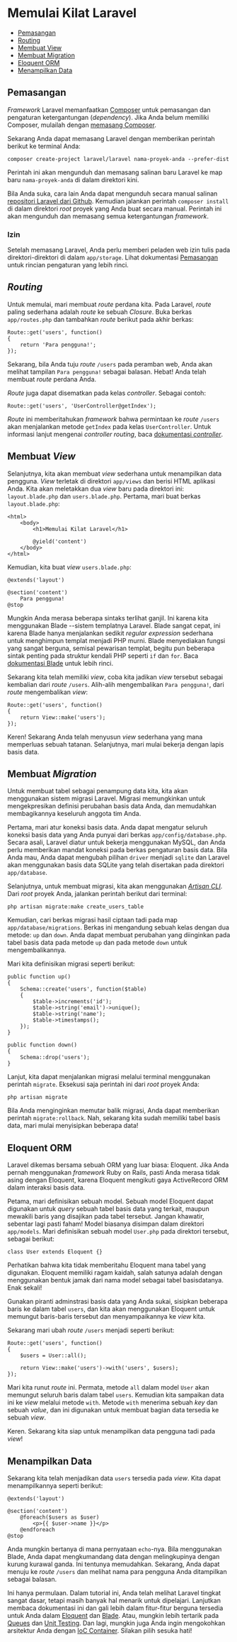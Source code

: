 <!-- # Laravel Quickstart -->
# Memulai Kilat Laravel

<!--
- [Installation](#installation)
- [Routing](#routing)
- [Creating A View](#creating-a-view)
- [Creating A Migration](#creating-a-migration)
- [Eloquent ORM](#eloquent-orm)
- [Displaying Data](#displaying-data)
-->

- [Pemasangan](#installation)
- [Routing](#routing)
- [Membuat View](#creating-a-view)
- [Membuat Migration](#creating-a-migration)
- [Eloquent ORM](#eloquent-orm)
- [Menampilkan Data](#displaying-data)

<a name="installation"></a>
<!-- ## Installation -->
## Pemasangan

<!-- The Laravel framework utilizes [Composer](http://getcomposer.org) for installation and dependency management. If you haven't already, start by [installing Composer](http://getcomposer.org/doc/00-intro.md). -->
*Framework* Laravel memanfaatkan [Composer](http://getcomposer.org) untuk pemasangan dan pengaturan ketergantungan (*dependency*). Jika Anda belum memiliki Composer, mulailah dengan [memasang Composer](http://getcomposer.org/doc/00-intro.md).

<!-- Now you can install Laravel by issuing the following command from your terminal: -->
Sekarang Anda dapat memasang Laravel dengan memberikan perintah berikut ke terminal Anda:

	composer create-project laravel/laravel nama-proyek-anda --prefer-dist

<!-- This command will download and install a fresh copy of Laravel in a new `your-project-name` folder within your current directory. -->
Perintah ini akan mengunduh dan memasang salinan baru Laravel ke map baru `nama-proyek-anda` di dalam direktori kini.

<!-- If you prefer, you can alternatively download a copy of the [Laravel repository from Github](https://github.com/laravel/laravel/archive/master.zip) manually. Next run the `composer install` command in the root of your manually created project directory. This command will download and install the framework's dependencies. -->
Bila Anda suka, cara lain Anda dapat mengunduh secara manual salinan [repositori Laravel dari Github](https://github.com/laravel/laravel/archive/master.zip). Kemudian jalankan perintah `composer install` di dalam direktori *root* proyek yang Anda buat secara manual. Perintah ini akan mengunduh dan memasang semua ketergantungan *framework*.

<!-- ### Permissions -->
### Izin

<!-- After installing Laravel, you may need to grant the web server write permissions to the `app/storage` directories. See the [Installation](/docs/installation) documentation for more details on configuration. -->
Setelah memasang Laravel, Anda perlu memberi peladen web izin tulis pada direktori-direktori di dalam `app/storage`. Lihat dokumentasi [Pemasangan](/docs/installation) untuk rincian pengaturan yang lebih rinci.

<a name="routing"></a>
<!-- ## Routing -->
## *Routing*

<!-- To get started, let's create our first route. In Laravel, the simplest route is a route to a Closure. Pop open the `app/routes.php` file and add the following route to the bottom of the file: -->
Untuk memulai, mari membuat *route* perdana kita. Pada Laravel, *route* paling sederhana adalah *route* ke sebuah *Closure*. Buka berkas `app/routes.php` dan tambahkan *route* berikut pada akhir berkas:

	Route::get('users', function()
	{
		return 'Para pengguna!';
	});

<!-- Now, if you hit the `/users` route in your web browser, you should see `Users!` displayed as the response. Great! You've just created your first route. -->
Sekarang, bila Anda tuju *route* `/users` pada peramban web, Anda akan melihat tampilan `Para pengguna!` sebagai balasan. Hebat! Anda telah membuat *route* perdana Anda.

<!-- Routes can also be attached to controller classes. For example: -->
*Route* juga dapat disematkan pada kelas *controller*. Sebagai contoh:

	Route::get('users', 'UserController@getIndex');

<!-- This route informs the framework that requests to the `/users` route should call the `getIndex` method on the `UserController` class. For more information on controller routing, check out the [controller documentation](/docs/controllers). -->
*Route* ini memberitahukan *framework* bahwa permintaan ke *route* `/users` akan menjalankan metode `getIndex` pada kelas `UserController`. Untuk informasi lanjut mengenai *controller routing*, baca [dokumentasi *controller*](/docs/controllers).

<a name="creating-a-view"></a>
<!-- ## Creating A View -->
## Membuat *View*

<!-- Next, we'll create a simple view to display our user data. Views live in the `app/views` directory and contain the HTML of your application. We're going to place two new views in this directory: `layout.blade.php` and `users.blade.php`. First, let's create our `layout.blade.php` file: -->
Selanjutnya, kita akan membuat *view* sederhana untuk menampilkan data pengguna. *View* terletak di direktori `app/views` dan berisi HTML aplikasi Anda. Kita akan meletakkan dua *view* baru pada direktori ini: `layout.blade.php` dan `users.blade.php`. Pertama, mari buat berkas `layout.blade.php`:

	<html>
		<body>
			<h1>Memulai Kilat Laravel</h1>

			@yield('content')
		</body>
	</html>

<!-- Next, we'll create our `users.blade.php` view: -->
Kemudian, kita buat *view* `users.blade.php`:

	@extends('layout')

	@section('content')
		Para pengguna!
	@stop

<!-- Some of this syntax probably looks quite strange to you. That's because we're using Laravel's templating system: Blade. Blade is very fast, because it is simply a handful of regular expressions that are run against your templates to compile them to pure PHP. Blade provides powerful functionality like template inheritance, as well as some syntax sugar on typical PHP control structures such as `if` and `for`. Check out the [Blade documentation](/docs/templates) for more details. -->
Mungkin Anda merasa beberapa sintaks terlihat ganjil. Ini karena kita menggunakan Blade --sistem templatnya Laravel. Blade sangat cepat, ini karena Blade hanya menjalankan sedikit *regular expression* sederhana untuk menghimpun templat menjadi PHP murni. Blade menyediakan fungsi yang sangat berguna, semisal pewarisan templat, begitu pun beberapa sintak penting pada struktur kendali PHP seperti `if` dan `for`. Baca [dokumentasi Blade](/docs/templates) untuk lebih rinci.

<!-- Now that we have our views, let's return it from our `/users` route. Instead of returning `Users!` from the route, return the view instead: -->
Sekarang kita telah memiliki *view*, coba kita jadikan *view* tersebut sebagai kembalian dari *route* `/users`. Alih-alih mengembalikan `Para pengguna!`, dari *route* mengembalikan *view*:

	Route::get('users', function()
	{
		return View::make('users');
	});

<!-- Wonderful! Now you have setup a simple view that extends a layout. Next, let's start working on our database layer. -->
Keren! Sekarang Anda telah menyusun *view* sederhana yang mana memperluas sebuah tatanan. Selanjutnya, mari mulai bekerja dengan lapis basis data.

<a name="creating-a-migration"></a>
<!-- ## Creating A Migration -->
## Membuat *Migration*

<!-- To create a table to hold our data, we'll use the Laravel migration system. Migrations let you expressively define modifications to your database, and easily share them with the rest of your team. -->
Untuk membuat tabel sebagai penampung data kita, kita akan menggunakan sistem migrasi Laravel. Migrasi memungkinkan untuk mengekpresikan definisi perubahan basis data Anda, dan memudahkan membagikannya keseluruh anggota tim Anda.

<!-- First, let's configure a database connection. You may configure all of your database connections from the `app/config/database.php` file. By default, Laravel is configured to use MySQL, and you will need to supply connection credentials within the database configuration file. If you wish, you may change the `driver` option to `sqlite` and it will use the SQLite database included in the `app/database` directory. -->
Pertama, mari atur koneksi basis data. Anda dapat mengatur seluruh koneksi basis data yang Anda punyai dari berkas `app/config/database.php`. Secara asali, Laravel diatur untuk bekerja menggunakan MySQL, dan Anda perlu memberikan mandat koneksi pada berkas pengaturan basis data. Bila Anda mau, Anda dapat mengubah pilihan `driver` menjadi `sqlite` dan Laravel akan menggunakan basis data SQLite yang telah disertakan pada direktori `app/database`.

<!-- Next, to create the migration, we'll use the [Artisan CLI](/docs/artisan). From the root of your project, run the following from your terminal: -->
Selanjutnya, untuk membuat migrasi, kita akan menggunakan [*Artisan CLI*](/docs/artisan). Dari *root* proyek Anda, jalankan perintah berikut dari terminal:

	php artisan migrate:make create_users_table

<!-- Next, find the generated migration file in the `app/database/migrations` folder. This file contains a class with two methods: `up` and `down`. In the `up` method, you should make the desired changes to your database tables, and in the `down` method you simply reverse them. -->
Kemudian, cari berkas migrasi hasil ciptaan tadi pada map `app/database/migrations`. Berkas ini mengandung sebuah kelas dengan dua metode: `up` dan `down`. Anda dapat membuat perubahan yang diinginkan pada tabel basis data pada metode `up` dan pada metode `down` untuk mengembalikannya.

<!-- Let's define a migration that looks like this: -->
Mari kita definisikan migrasi seperti berikut:

	public function up()
	{
		Schema::create('users', function($table)
		{
			$table->increments('id');
			$table->string('email')->unique();
			$table->string('name');
			$table->timestamps();
		});
	}

	public function down()
	{
		Schema::drop('users');
	}

<!-- Next, we can run our migrations from our terminal using the `migrate` command. Simply execute this command from the root of your project: -->
Lanjut, kita dapat menjalankan migrasi melalui terminal menggunakan perintah `migrate`. Eksekusi saja perintah ini dari *root* proyek Anda:

	php artisan migrate

<!-- If you wish to rollback a migration, you may issue the `migrate:rollback` command. Now that we have a database table, let's start pulling some data! -->
Bila Anda menginginkan memutar balik migrasi, Anda dapat memberikan perintah `migrate:rollback`. Nah, sekarang kita sudah memiliki tabel basis data, mari mulai menyisipkan beberapa data!

<a name="eloquent-orm"></a>
<!-- ## Eloquent ORM -->
## Eloquent ORM

<!-- Laravel ships with a superb ORM: Eloquent. If you have used the Ruby on Rails framework, you will find Eloquent familiar, as it follows the ActiveRecord ORM style of database interaction. -->
Laravel dikemas bersama sebuah ORM yang luar biasa: Eloquent. Jika Anda pernah menggunakan *framework* Ruby on Rails, pasti Anda merasa tidak asing dengan Eloquent, karena Eloquent mengikuti gaya ActiveRecord ORM dalam interaksi basis data.

<!-- First, let's define a model. An Eloquent model can be used to query an associated database table, as well as represent a given row within that table. Don't worry, it will all make sense soon! Models are typically stored in the `app/models` directory. Let's define a `User.php` model in that directory like so: -->
Petama, mari definisikan sebuah model. Sebuah model Eloquent dapat digunakan untuk *query* sebuah tabel basis data yang terkait, maupun mewakili baris yang disajikan pada tabel tersebut. Jangan khawatir, sebentar lagi pasti faham! Model biasanya disimpan dalam direktori `app/models`. Mari definisikan sebuah model `User.php` pada direktori tersebut, sebagai berikut:

	class User extends Eloquent {}

<!-- Note that we do not have to tell Eloquent which table to use. Eloquent has a variety of conventions, one of which is to use the plural form of the model name as the model's database table. Convenient! -->
Perhatikan bahwa kita tidak memberitahu Eloquent mana tabel yang digunakan. Eloquent memiliki ragam kaidah, salah satunya adalah dengan menggunakan bentuk jamak dari nama model sebagai tabel basisdatanya. Enak sekali!

<!-- Using your preferred database administration tool, insert a few rows into your `users` table, and we'll use Eloquent to retrieve them and pass them to our view. -->
Gunakan piranti adminstrasi basis data yang Anda sukai, sisipkan beberapa baris ke dalam tabel `users`, dan kita akan menggunakan Eloquent untuk memungut baris-baris tersebut dan menyampaikannya ke *view* kita.

<!-- Now let's modify our `/users` route to look like this: -->
Sekarang mari ubah *route* `/users` menjadi seperti berikut:

	Route::get('users', function()
	{
		$users = User::all();

		return View::make('users')->with('users', $users);
	});

<!-- Let's walk through this route. First, the `all` method on the `User` model will retrieve all of the rows in the `users` table. Next, we're passing these records to the view via the `with` method. The `with` method accepts a key and a value, and is used to make a piece of data available to a view. -->
Mari kita runut *route* ini. Permata, metode `all` dalam model `User` akan memungut seluruh baris dalam tabel `users`. Kemudian kita sampaikan data ini ke *view* melalui metode `with`. Metode `with` menerima sebuah *key* dan sebuah *value*, dan ini digunakan untuk membuat bagian data tersedia ke sebuah *view*.

<!-- Awesome. Now we're ready to display the users in our view! -->
Keren. Sekarang kita siap untuk menampilkan data pengguna tadi pada *view*!

<a name="displaying-data"></a>
<!-- ## Displaying Data -->
## Menampilkan Data

<!-- Now that we have made the `users` available to our view. We can display them like so: -->
Sekarang kita telah menjadikan data `users` tersedia pada *view*. Kita dapat menampilkannya seperti berikut:

	@extends('layout')

	@section('content')
		@foreach($users as $user)
			<p>{{ $user->name }}</p>
		@endforeach
	@stop

<!-- You may be wondering where to find our `echo` statements. When using Blade, you may echo data by surrounding it with double curly braces. It's a cinch. Now, you should be able to hit the `/users` route and see the names of your users displayed in the response. -->
Anda mungkin bertanya di mana pernyataan `echo`-nya. Bila menggunakan Blade, Anda dapat mengkumandang data dengan melingkupinya dengan kurung kurawal ganda. Ini tentunya memudahkan. Sekarang, Anda dapat menuju ke *route* `/users` dan melihat nama para pengguna Anda ditampilkan sebagai balasan.

<!-- This is just the beginning. In this tutorial, you've seen the very basics of Laravel, but there are so many more exciting things to learn. Keep reading through the documentation and dig deeper into the powerful features available to you in [Eloquent](/docs/eloquent) and [Blade](/docs/templates). Or, maybe you're more interested in [Queues](/docs/queues) and [Unit Testing](/docs/testing). Then again, maybe you want to flex your architecture muscles with the [IoC Container](/docs/ioc). The choice is yours! -->
Ini hanya permulaan. Dalam tutorial ini, Anda telah melihat Laravel tingkat sangat dasar, tetapi masih banyak hal menarik untuk dipelajari. Lanjutkan membaca dokumentasi ini dan gali lebih dalam fitur-fitur berguna tersedia untuk Anda dalam [Eloquent](/docs/eloquent) dan [Blade](/docs/templates). Atau, mungkin lebih tertarik pada [Queues](/docs/queues) dan [Unit Testing](/docs/testing). Dan lagi, mungkin juga Anda ingin mengokohkan arsitektur Anda dengan [IoC Container](/docs/ioc). Silakan pilih sesuka hati!